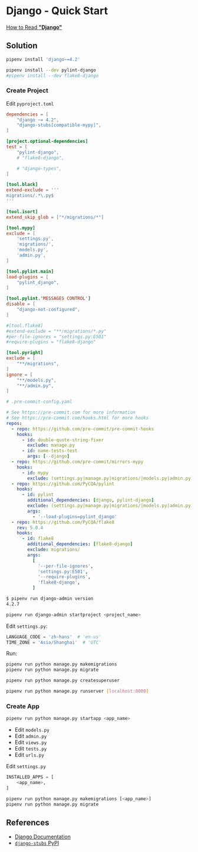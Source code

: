 # Django - Quick Start

[How to Read **"Django"**](https://leven-cn.github.io/python-cookbook/audios/django_pronunciation.mp3)

## Solution

```bash
pipenv install 'django~=4.2'

pipenv install --dev pylint-django
#pipenv install --dev flake8-django
```

### Create Project

Edit `pyproject.toml`

```toml
dependencies = [
    "django ~= 4.2",
    "django-stubs[compatible-mypy]",
]

[project.optional-dependencies]
test = [
    "pylint-django",
    # "flake8-django",

    # "django-types",
]

[tool.black]
extend-exclude = '''
migrations/.*\.py$
'''

[tool.isort]
extend_skip_glob = ["*/migrations/*"]

[tool.mypy]
exclude = [
    'settings.py',
    'migrations/',
    'models.py',
    'admin.py',
]

[tool.pylint.main]
load-plugins = [
    "pylint_django",
]

[tool.pylint.'MESSAGES CONTROL']
disable = [
    "django-not-configured",
]

#[tool.flake8]
#extend-exclude = "**/migrations/*.py"
#per-file-ignores = "settings.py:E501"
#require-plugins = "flake8-django"

[tool.pyright]
exclude = [
    "**/migrations",
]
ignore = [
    "**/models.py",
    "**/admin.py",
]
```

```yaml
# .pre-commit-config.yaml

# See https://pre-commit.com for more information
# See https://pre-commit.com/hooks.html for more hooks
repos:
  - repo: https://github.com/pre-commit/pre-commit-hooks
    hooks:
      - id: double-quote-string-fixer
        exclude: manage.py
      - id: name-tests-test
        args: [--django]
  - repo: https://github.com/pre-commit/mirrors-mypy
    hooks:
      - id: mypy
        exclude: (settings.py|manage.py|migrations/|models.py|admin.py)
  - repo: https://github.com/PyCQA/pylint
    hooks:
      - id: pylint
        additional_dependencies: [django, pylint-django]
        exclude: (settings.py|manage.py|migrations/|models.py|admin.py)
        args:
          - '--load-plugins=pylint_django'
  - repo: https://github.com/PyCQA/flake8
    rev: 5.0.4
    hooks:
      - id: flake8
        additional_dependencies: [flake8-django]
        exclude: migrations/
        args:
          [
            '--per-file-ignores',
            'settings.py:E501',
            '--require-plugins',
            'flake8-django',
          ]
```

```bash
$ pipenv run django-admin version
4.2.7

pipenv run django-admin startproject <project_name>
```

Edit `settings.py`:

```python
LANGUAGE_CODE = 'zh-hans'  # 'en-us'
TIME_ZONE = 'Asia/Shanghai'  # 'UTC'
```

Run:

```bash
pipenv run python manage.py makemigrations
pipenv run python manage.py migrate

pipenv run python manage.py createsuperuser

pipenv run python manage.py runserver [localhost:8000]
```

### Create App

```python
pipenv run python manage.py startapp <app_name>
```

- Edit `models.py`
- Edit `admin.py`
- Edit `views.py`
- Edit `tests.py`
- Edit `urls.py`

Edit `settings.py`

```python
INSTALLED_APPS = [
    <app_name>,
]
```

```bash
pipenv run python manage.py makemigrations [<app_name>]
pipenv run python manage.py migrate
```

## References

- [Django Documentation](https://docs.djangoproject.com/)
- [`django-stubs` PyPI](https://pypi.org/project/django-stubs/)
